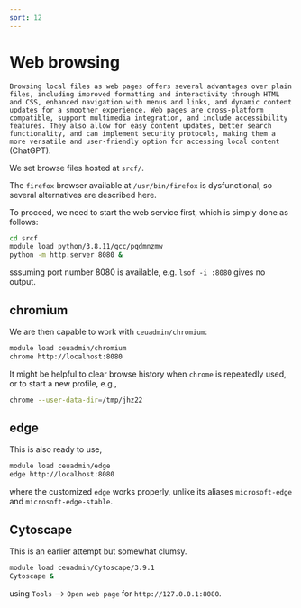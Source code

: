 ```yaml
---
sort: 12
---
```


# Web browsing

`Browsing local files as web pages offers several advantages over plain files, including improved formatting and interactivity through HTML and CSS, enhanced navigation with menus and links, and dynamic content updates for a smoother experience. Web pages are cross-platform compatible, support multimedia integration, and include accessibility features. They also allow for easy content updates, better search functionality, and can implement security protocols, making them a more versatile and user-friendly option for accessing local content` (ChatGPT).

We set browse files hosted at `srcf/`.

The `firefox` browser available at `/usr/bin/firefox` is dysfunctional, so several alternatives are described here.

To proceed, we need to start the web service first, which is simply done as follows:

```bash
cd srcf
module load python/3.8.11/gcc/pqdmnzmw
python -m http.server 8080 &
```

sssuming port number 8080 is available, e.g. `lsof -i :8080` gives no output.

## chromium

We are then capable to work with `ceuadmin/chromium`:

```bash
module load ceuadmin/chromium
chrome http://localhost:8080
```

It might be helpful to clear browse history when `chrome` is repeatedly used, or to start a new profile, e.g.,

```bash
chrome --user-data-dir=/tmp/jhz22
```

## edge

This is also ready to use,

```bash
module load ceuadmin/edge
edge http://localhost:8080
```

where the customized `edge` works properly, unlike its aliases `microsoft-edge` and `microsoft-edge-stable`.

## Cytoscape

This is an earlier attempt but somewhat clumsy.

```bash
module load ceuadmin/Cytoscape/3.9.1
Cytoscape &
```

using `Tools` --> `Open web page` for `http://127.0.0.1:8080`.
